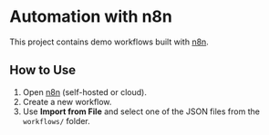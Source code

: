 # Automation with n8n

This project contains demo workflows built with [n8n](https://n8n.io).
 
## How to Use
1. Open [n8n](https://n8n.io) (self-hosted or cloud).  
2. Create a new workflow.  
3. Use **Import from File** and select one of the JSON files from the `workflows/` folder.  
